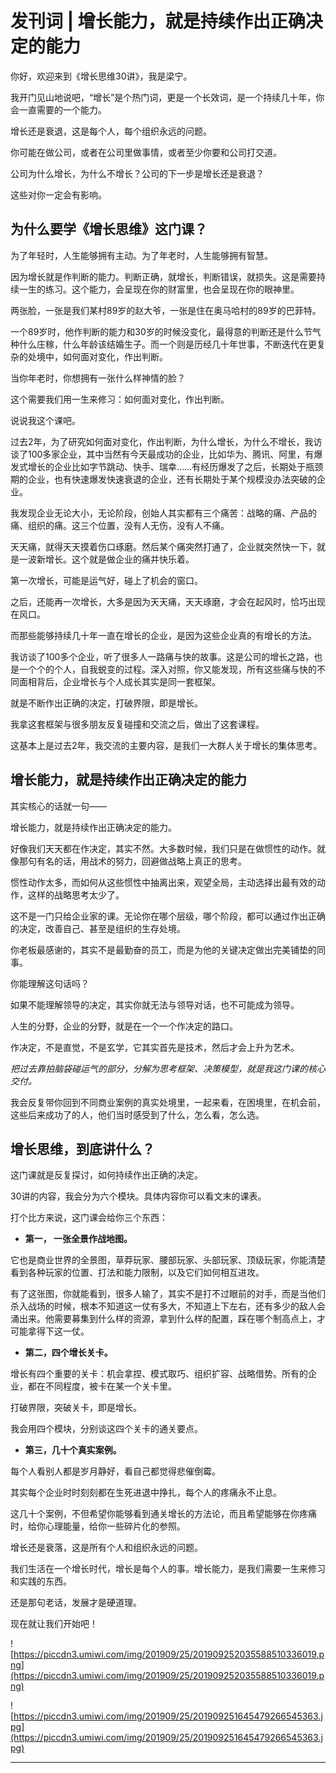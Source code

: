 # 发刊词 | 增长能力，就是持续作出正确决定的能力

你好，欢迎来到《增长思维30讲》，我是梁宁。

我开门见山地说吧，“增长”是个热门词，更是一个长效词，是一个持续几十年，你会一直需要的一个能力。

增长还是衰退，这是每个人，每个组织永远的问题。

你可能在做公司，或者在公司里做事情，或者至少你要和公司打交道。

公司为什么增长，为什么不增长？公司的下一步是增长还是衰退？

这些对你一定会有影响。

## 为什么要学《增长思维》这门课？

为了年轻时，人生能够拥有主动。为了年老时，人生能够拥有智慧。

因为增长就是作判断的能力。判断正确，就增长，判断错误，就损失。这是需要持续一生的练习。这个能力，会呈现在你的财富里，也会呈现在你的眼神里。

两张脸，一张是我们某村89岁的赵大爷，一张是住在奥马哈村的89岁的巴菲特。

一个89岁时，他作判断的能力和30岁的时候没变化，最得意的判断还是什么节气种什么庄稼，什么年龄该结婚生子。而一个则是历经几十年世事，不断迭代在更复杂的处境中，如何面对变化，作出判断。

当你年老时，你想拥有一张什么样神情的脸？

这个需要我们用一生来修习：如何面对变化，作出判断。

说说我这个课吧。

过去2年，为了研究如何面对变化，作出判断，为什么增长，为什么不增长，我访谈了100多家企业，其中当然有今天最成功的企业，比如华为、腾讯、阿里，有爆发式增长的企业比如字节跳动、快手、瑞幸……有经历爆发了之后，长期处于瓶颈期的企业，也有快速爆发快速衰退的企业，还有长期处于某个规模没办法突破的企业。

我发现企业无论大小，无论阶段，创始人其实都有三个痛苦：战略的痛、产品的痛、组织的痛。这三个位置，没有人无伤，没有人不痛。

天天痛，就得天天摸着伤口琢磨。然后某个痛突然打通了，企业就突然快一下，就是一波新增长。这个就是做企业的痛并快乐着。

第一次增长，可能是运气好，碰上了机会的窗口。

之后，还能再一次增长，大多是因为天天痛，天天琢磨，才会在起风时，恰巧出现在风口。

而那些能够持续几十年一直在增长的企业，是因为这些企业真的有增长的方法。

我访谈了100多个企业，听了很多人一路痛与快的故事。这是公司的增长之路，也是一个个的个人，自我蜕变的过程。深入对照，你又能发现，所有这些痛与快的不同面相背后，企业增长与个人成长其实是同一套框架。

就是不断作出正确的决定，打破界限，即是增长。

我拿这套框架与很多朋友反复碰撞和交流之后，做出了这套课程。

这基本上是过去2年，我交流的主要内容，是我们一大群人关于增长的集体思考。

## 增长能力，就是持续作出正确决定的能力

其实核心的话就一句——

增长能力，就是持续作出正确决定的能力。

好像我们天天都在作决定，其实不然。大多数时候，我们只是在做惯性的动作。就像那句有名的话，用战术的努力，回避做战略上真正的思考。

惯性动作太多，而如何从这些惯性中抽离出来，观望全局，主动选择出最有效的动作，这样的战略思考太少了。

这不是一门只给企业家的课。无论你在哪个层级，哪个阶段，都可以通过作出正确的决定，改善自己、甚至是组织的生存处境。

你老板最感谢的，其实不是最勤奋的员工，而是为他的关键决定做出完美铺垫的同事。

你能理解这句话吗？

如果不能理解领导的决定，其实你就无法与领导对话，也不可能成为领导。

人生的分野，企业的分野，就是在一个一个作决定的路口。

作决定，不是直觉，不是玄学，它其实首先是技术，然后才会上升为艺术。

 *把过去靠拍脑袋碰运气的部分，分解为思考框架、决策模型，就是我这门课的核心交付。*

我会反复带你回到不同商业案例的真实处境里，一起来看，在困境里，在机会前，这些后来成功了的人，他们当时感受到了什么，怎么看，怎么选。

## 增长思维，到底讲什么？

这门课就是反复探讨，如何持续作出正确的决定。

30讲的内容，我会分为六个模块。具体内容你可以看文末的课表。

打个比方来说，这门课会给你三个东西：

* **第一， 一张全景作战地图。** 

它也是商业世界的全景图，草莽玩家、腰部玩家、头部玩家、顶级玩家，你能清楚看到各种玩家的位置、打法和能力限制，以及它们如何相互进攻。

有了这张图，你就能看到，很多人输了，其实不是打不过眼前的对手，而是当他们杀入战场的时候，根本不知道这一仗有多大，不知道上下左右，还有多少的敌人会涌出来。他需要募集到什么样的资源，拿到什么样的配置，踩在哪个制高点上，才可能拿得下这一仗。

* **第二，四个增长关卡。** 

增长有四个重要的关卡：机会拿捏、模式取巧、组织扩容、战略借势。所有的企业，都在不同程度，被卡在某一个关卡里。

打破界限，突破关卡，即是增长。

我会用四个模块，分别谈这四个关卡的通关要点。

* **第三，几十个真实案例。** 

每个人看别人都是岁月静好，看自己都觉得悲催倒霉。

其实每个企业时时刻刻都在生死进退中挣扎，每个人的疼痛永不止息。

这几十个案例，不但希望你能够看到通关增长的方法论，而且希望能够在你疼痛时，给你心理能量，给你一些碎片化的参照。

增长还是衰落，这是所有个人和组织永远的问题。

我们生活在一个增长时代，增长是每个人的事。增长能力，是我们需要一生来修习和实践的东西。

还是那句老话，发展才是硬道理。

现在就让我们开始吧！

![https://piccdn3.umiwi.com/img/201909/25/201909252035588510336019.png](https://piccdn3.umiwi.com/img/201909/25/201909252035588510336019.png)

![https://piccdn3.umiwi.com/img/201909/25/201909251645479266545363.jpg](https://piccdn3.umiwi.com/img/201909/25/201909251645479266545363.jpg)

---
